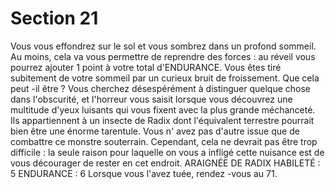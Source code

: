 # Section 21

Vous vous effondrez sur le sol et vous sombrez dans un profond
sommeil. Au moins, cela va vous permettre  de reprendre des
forces : au réveil vous pourrez ajouter 1 point à votre total
d'ENDURANCE.  Vous êtes tiré subitement de votre sommeil
par un curieux bruit de froissement. Que cela peut -il être ? Vous
cherchez désespérément à distinguer quelque chose dans
l'obscurité, et l'horreur vous saisit lorsque vous découvrez une
multitude d'yeux luisants qui vous fixent avec la plus grande
méchanceté.
Ils appartiennent à un insecte de Radix dont l'équivalent
terrestre pourrait bien être une énorme tarentule. Vous n' avez
pas d'autre issue que de combattre ce monstre souterrain.
Cependant, cela ne devrait pas être trop difficile : la seule raison
pour laquelle on vous a infligé cette nuisance est de vous
décourager de rester en cet endroit.
ARAIGNÉE  DE RADIX  HABILETÉ  : 5 ENDURANCE  : 6
Lorsque vous l'avez tuée, rendez -vous au 71.